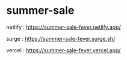 # summer-sale

netlify : https://summer-sale-fever.netlify.app/

surge : https://summer-sale-fever.surge.sh/

vercel : https://summer-sale-fever.vercel.app/
